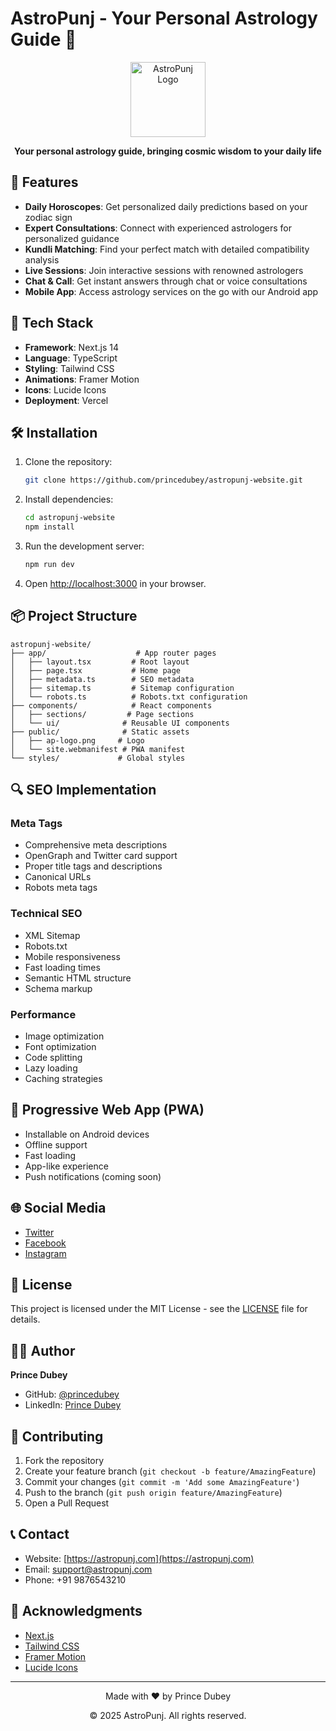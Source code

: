 # AstroPunj - Your Personal Astrology Guide 🌟

<div align="center">
  <img src="/ap-logo.png" alt="AstroPunj Logo" width="120" height="120" />
  <br />
  <p><strong>Your personal astrology guide, bringing cosmic wisdom to your daily life</strong></p>
</div>

## 📱 Features

- **Daily Horoscopes**: Get personalized daily predictions based on your zodiac sign
- **Expert Consultations**: Connect with experienced astrologers for personalized guidance
- **Kundli Matching**: Find your perfect match with detailed compatibility analysis
- **Live Sessions**: Join interactive sessions with renowned astrologers
- **Chat & Call**: Get instant answers through chat or voice consultations
- **Mobile App**: Access astrology services on the go with our Android app

## 🚀 Tech Stack

- **Framework**: Next.js 14
- **Language**: TypeScript
- **Styling**: Tailwind CSS
- **Animations**: Framer Motion
- **Icons**: Lucide Icons
- **Deployment**: Vercel

## 🛠️ Installation

1. Clone the repository:
   ```bash
   git clone https://github.com/princedubey/astropunj-website.git
   ```

2. Install dependencies:
   ```bash
   cd astropunj-website
   npm install
   ```

3. Run the development server:
   ```bash
   npm run dev
   ```

4. Open [http://localhost:3000](http://localhost:3000) in your browser.

## 📦 Project Structure

```
astropunj-website/
├── app/                    # App router pages
│   ├── layout.tsx         # Root layout
│   ├── page.tsx           # Home page
│   ├── metadata.ts        # SEO metadata
│   ├── sitemap.ts         # Sitemap configuration
│   └── robots.ts          # Robots.txt configuration
├── components/            # React components
│   ├── sections/         # Page sections
│   └── ui/              # Reusable UI components
├── public/              # Static assets
│   ├── ap-logo.png     # Logo
│   └── site.webmanifest # PWA manifest
└── styles/             # Global styles
```

## 🔍 SEO Implementation

### Meta Tags
- Comprehensive meta descriptions
- OpenGraph and Twitter card support
- Proper title tags and descriptions
- Canonical URLs
- Robots meta tags

### Technical SEO
- XML Sitemap
- Robots.txt
- Mobile responsiveness
- Fast loading times
- Semantic HTML structure
- Schema markup

### Performance
- Image optimization
- Font optimization
- Code splitting
- Lazy loading
- Caching strategies

## 📱 Progressive Web App (PWA)

- Installable on Android devices
- Offline support
- Fast loading
- App-like experience
- Push notifications (coming soon)

## 🌐 Social Media

- [Twitter](https://twitter.com/astropunj)
- [Facebook](https://facebook.com/astropunj)
- [Instagram](https://instagram.com/astropunj)

## 📄 License

This project is licensed under the MIT License - see the [LICENSE](LICENSE) file for details.

## 👨‍💻 Author

**Prince Dubey**
- GitHub: [@princedubey](https://github.com/princedubey)
- LinkedIn: [Prince Dubey](https://linkedin.com/in/princedubey)

## 🤝 Contributing

1. Fork the repository
2. Create your feature branch (`git checkout -b feature/AmazingFeature`)
3. Commit your changes (`git commit -m 'Add some AmazingFeature'`)
4. Push to the branch (`git push origin feature/AmazingFeature`)
5. Open a Pull Request

## 📞 Contact

- Website: [https://astropunj.com](https://astropunj.com)
- Email: support@astropunj.com
- Phone: +91 9876543210

## 🙏 Acknowledgments

- [Next.js](https://nextjs.org/)
- [Tailwind CSS](https://tailwindcss.com/)
- [Framer Motion](https://www.framer.com/motion/)
- [Lucide Icons](https://lucide.dev/)

---

<div align="center">
  <p>Made with ❤️ by Prince Dubey</p>
  <p>© 2025 AstroPunj. All rights reserved.</p>
</div> 